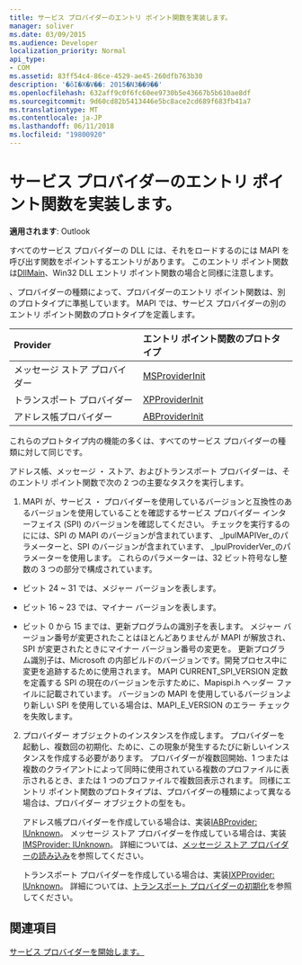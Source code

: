 ```yaml
---
title: サービス プロバイダーのエントリ ポイント関数を実装します。
manager: soliver
ms.date: 03/09/2015
ms.audience: Developer
localization_priority: Normal
api_type:
- COM
ms.assetid: 83ff54c4-86ce-4529-ae45-260dfb763b30
description: '�ŏI�X�V��: 2015�N3��9��'
ms.openlocfilehash: 632aff9c0f6fc60ee9730b5e43667b5b610ae8df
ms.sourcegitcommit: 9d60cd82b5413446e5bc8ace2cd689f683fb41a7
ms.translationtype: MT
ms.contentlocale: ja-JP
ms.lasthandoff: 06/11/2018
ms.locfileid: "19800920"
---
```

# <a name="implementing-a-service-provider-entry-point-function"></a>サービス プロバイダーのエントリ ポイント関数を実装します。

  
  
**適用されます**: Outlook 
  
すべてのサービス プロバイダーの DLL には、それをロードするのには MAPI を呼び出す関数をポイントするエントリがあります。 このエントリ ポイント関数は[DllMain](http://msdn.microsoft.com/en-us/library/ms682583.aspx)、Win32 DLL エントリ ポイント関数の場合と同様に注意します。
  
、プロバイダーの種類によって、プロバイダーのエントリ ポイント関数は、別のプロトタイプに準拠しています。 MAPI では、サービス プロバイダーの別のエントリ ポイント関数のプロトタイプを定義します。
  
|**Provider**|**エントリ ポイント関数のプロトタイプ**|
|:-----|:-----|
|メッセージ ストア プロバイダー  <br/> |[MSProviderInit](msproviderinit.md) <br/> |
|トランスポート プロバイダー  <br/> |[XPProviderInit](xpproviderinit.md) <br/> |
|アドレス帳プロバイダー  <br/> |[ABProviderInit](abproviderinit.md) <br/> |
   
これらのプロトタイプ内の機能の多くは、すべてのサービス プロバイダーの種類に対して同じです。 
  
アドレス帳、メッセージ ・ ストア、およびトランスポート プロバイダーは、そのエントリ ポイント関数で次の 2 つの主要なタスクを実行します。
  
1. MAPI が、サービス ・ プロバイダーを使用しているバージョンと互換性のあるバージョンを使用していることを確認するサービス プロバイダー インターフェイス (SPI) のバージョンを確認してください。 チェックを実行するのにには、SPI の MAPI のバージョンが含まれています、 _lpulMAPIVer_のパラメーターと、SPI のバージョンが含まれています、 _lpulProviderVer_のパラメーターを使用します。 これらのパラメーターは、32 ビット符号なし整数の 3 つの部分で構成されています。 
    
  - ビット 24 ~ 31 では、メジャー バージョンを表します。
    
  - ビット 16 ~ 23 では、マイナー バージョンを表します。
    
  - ビット 0 から 15 までは、更新プログラムの識別子を表します。 メジャー バージョン番号が変更されたことはほとんどありませんが MAPI が解放され、SPI が変更されたときにマイナー バージョン番号の変更を。 更新プログラム識別子は、Microsoft の内部ビルドのバージョンです。開発プロセス中に変更を追跡するために使用されます。 MAPI CURRENT_SPI_VERSION 定数を定義する SPI の現在のバージョンを示すために、Mapispi.h ヘッダー ファイルに記載されています。 バージョンの MAPI を使用しているバージョンより新しい SPI を使用している場合は、MAPI_E_VERSION のエラー チェックを失敗します。
    
2. プロバイダー オブジェクトのインスタンスを作成します。 プロバイダーを起動し、複数回の初期化、ために、この現象が発生するたびに新しいインスタンスを作成する必要があります。 プロバイダーが複数回開始、1 つまたは複数のクライアントによって同時に使用されている複数のプロファイルに表示されるとき、または 1 つのプロファイルで複数回表示されます。 同様にエントリ ポイント関数のプロトタイプは、プロバイダーの種類によって異なる場合は、プロバイダー オブジェクトの型をも。 
    
    アドレス帳プロバイダーを作成している場合は、実装[IABProvider: IUnknown](iabprovideriunknown.md)。 メッセージ ストア プロバイダーを作成している場合は、実装[IMSProvider: IUnknown](imsprovideriunknown.md)。 詳細については、[メッセージ ストア プロバイダーの読み込み](loading-message-store-providers.md)を参照してください。
    
    トランスポート プロバイダーを作成している場合は、実装[IXPProvider: IUnknown](ixpprovideriunknown.md)。 詳細については、[トランスポート プロバイダーの初期化](initializing-the-transport-provider.md)を参照してください。
    
## <a name="see-also"></a>関連項目



[サービス プロバイダーを開始します。](starting-a-service-provider.md)

